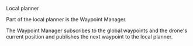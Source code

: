 Local planner

Part of the local planner is the Waypoint Manager.

The Waypoint Manager subscribes to the global waypoints and the drone's current position and publishes the next waypoint to the local planner.